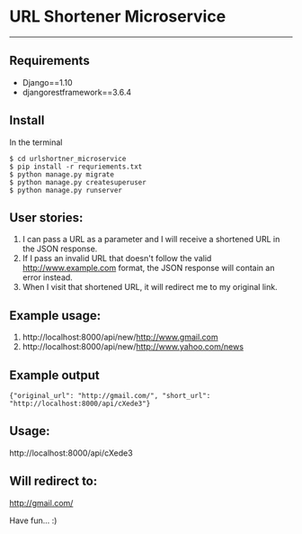# URL Shortener Microservice #

-----

## Requirements
- Django==1.10
- djangorestframework==3.6.4


## Install
In the terminal
```
$ cd urlshortner_microservice
$ pip install -r requriements.txt
$ python manage.py migrate
$ python manage.py createsuperuser
$ python manage.py runserver

```

## User stories:
1. I can pass a URL as a parameter and I will receive a shortened URL in the JSON response.
2. If I pass an invalid URL that doesn't follow the valid http://www.example.com format, the JSON response will contain an error instead.
3. When I visit that shortened URL, it will redirect me to my original link.


## Example usage:
1. http://localhost:8000/api/new/http://www.gmail.com
2. http://localhost:8000/api/new/http://www.yahoo.com/news

## Example output
```
{"original_url": "http://gmail.com/", "short_url": "http://localhost:8000/api/cXede3"}
```

## Usage:
http://localhost:8000/api/cXede3

## Will redirect to:
http://gmail.com/


Have fun... :)